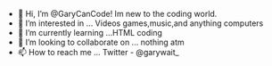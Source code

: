 - 👋 Hi, I’m @GaryCanCode! Im new to the coding world.
- 👀 I’m interested in ... Videos games,music,and anything computers
- 🌱 I’m currently learning ...HTML coding
- 💞️ I’m looking to collaborate on ... nothing atm 
- 📫 How to reach me ... Twitter -   @garywait_ 
